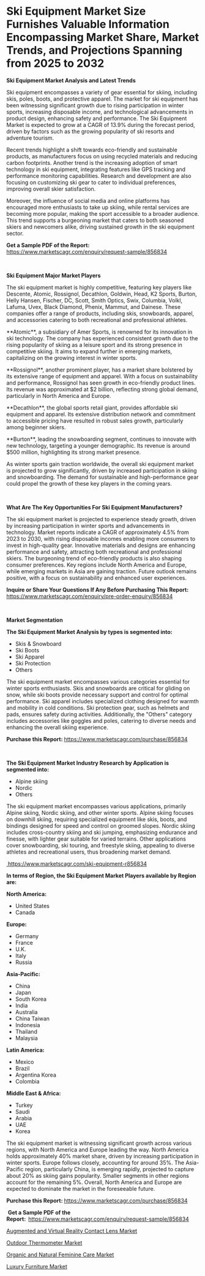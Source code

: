 <p><h1>Ski Equipment Market Size Furnishes Valuable Information Encompassing Market Share, Market Trends, and Projections Spanning from 2025 to 2032</h1></p><p><strong>Ski Equipment Market Analysis and Latest Trends</strong></p>
<p><p>Ski equipment encompasses a variety of gear essential for skiing, including skis, poles, boots, and protective apparel. The market for ski equipment has been witnessing significant growth due to rising participation in winter sports, increasing disposable income, and technological advancements in product design, enhancing safety and performance. The Ski Equipment Market is expected to grow at a CAGR of 13.9% during the forecast period, driven by factors such as the growing popularity of ski resorts and adventure tourism.</p><p>Recent trends highlight a shift towards eco-friendly and sustainable products, as manufacturers focus on using recycled materials and reducing carbon footprints. Another trend is the increasing adoption of smart technology in ski equipment, integrating features like GPS tracking and performance monitoring capabilities. Research and development are also focusing on customizing ski gear to cater to individual preferences, improving overall skier satisfaction.</p><p>Moreover, the influence of social media and online platforms has encouraged more enthusiasts to take up skiing, while rental services are becoming more popular, making the sport accessible to a broader audience. This trend supports a burgeoning market that caters to both seasoned skiers and newcomers alike, driving sustained growth in the ski equipment sector.</p></p>
<p><strong>Get a Sample PDF of the Report:&nbsp;</strong> <a href="https://www.marketscagr.com/enquiry/request-sample/856834?utm_campaign=2194&utm_medium=2&utm_source=Github&utm_content=ia&utm_term=04042025&utm_id=ski-equipment">https://www.marketscagr.com/enquiry/request-sample/856834</a></p>
<p>&nbsp;</p>
<p><strong>Ski Equipment Major Market Players</strong></p>
<p><p>The ski equipment market is highly competitive, featuring key players like Descente, Atomic, Rossignol, Decathlon, Goldwin, Head, K2 Sports, Burton, Helly Hansen, Fischer, DC, Scott, Smith Optics, Swix, Columbia, Volkl, Lafuma, Uvex, Black Diamond, Phenix, Mammut, and Dainese. These companies offer a range of products, including skis, snowboards, apparel, and accessories catering to both recreational and professional athletes.</p><p>**Atomic**, a subsidiary of Amer Sports, is renowned for its innovation in ski technology. The company has experienced consistent growth due to the rising popularity of skiing as a leisure sport and its strong presence in competitive skiing. It aims to expand further in emerging markets, capitalizing on the growing interest in winter sports.</p><p>**Rossignol**, another prominent player, has a market share bolstered by its extensive range of equipment and apparel. With a focus on sustainability and performance, Rossignol has seen growth in eco-friendly product lines. Its revenue was approximated at $2 billion, reflecting strong global demand, particularly in North America and Europe.</p><p>**Decathlon**, the global sports retail giant, provides affordable ski equipment and apparel. Its extensive distribution network and commitment to accessible pricing have resulted in robust sales growth, particularly among beginner skiers.</p><p>**Burton**, leading the snowboarding segment, continues to innovate with new technology, targeting a younger demographic. Its revenue is around $500 million, highlighting its strong market presence.</p><p>As winter sports gain traction worldwide, the overall ski equipment market is projected to grow significantly, driven by increased participation in skiing and snowboarding. The demand for sustainable and high-performance gear could propel the growth of these key players in the coming years.</p></p>
<p>&nbsp;</p>
<p><strong>What Are The Key Opportunities For Ski Equipment Manufacturers?</strong></p>
<p><p>The ski equipment market is projected to experience steady growth, driven by increasing participation in winter sports and advancements in technology. Market reports indicate a CAGR of approximately 4.5% from 2023 to 2030, with rising disposable incomes enabling more consumers to invest in high-quality gear. Innovative materials and designs are enhancing performance and safety, attracting both recreational and professional skiers. The burgeoning trend of eco-friendly products is also shaping consumer preferences. Key regions include North America and Europe, while emerging markets in Asia are gaining traction. Future outlook remains positive, with a focus on sustainability and enhanced user experiences.</p></p>
<p><strong>Inquire or Share Your Questions If Any Before Purchasing This Report:</strong> <a href="https://www.marketscagr.com/enquiry/pre-order-enquiry/856834?utm_campaign=2194&utm_medium=2&utm_source=Github&utm_content=ia&utm_term=04042025&utm_id=ski-equipment">https://www.marketscagr.com/enquiry/pre-order-enquiry/856834</a></p>
<p>&nbsp;</p>
<p><strong>Market Segmentation</strong></p>
<p><strong>The Ski Equipment Market Analysis by types is segmented into:</strong></p>
<p><ul><li>Skis & Snowboard</li><li>Ski Boots</li><li>Ski Apparel</li><li>Ski Protection</li><li>Others</li></ul></p>
<p><p>The ski equipment market encompasses various categories essential for winter sports enthusiasts. Skis and snowboards are critical for gliding on snow, while ski boots provide necessary support and control for optimal performance. Ski apparel includes specialized clothing designed for warmth and mobility in cold conditions. Ski protection gear, such as helmets and pads, ensures safety during activities. Additionally, the "Others" category includes accessories like goggles and poles, catering to diverse needs and enhancing the overall skiing experience.</p></p>
<p><strong>Purchase this Report:&nbsp;</strong><a href="https://www.marketscagr.com/purchase/856834?utm_campaign=2194&utm_medium=2&utm_source=Github&utm_content=ia&utm_term=04042025&utm_id=ski-equipment">https://www.marketscagr.com/purchase/856834</a></p>
<p>&nbsp;</p>
<p><strong>The Ski Equipment Market Industry Research by Application is segmented into:</strong></p>
<p><ul><li>Alpine skiing</li><li>Nordic</li><li>Others</li></ul></p>
<p><p>The ski equipment market encompasses various applications, primarily Alpine skiing, Nordic skiing, and other winter sports. Alpine skiing focuses on downhill skiing, requiring specialized equipment like skis, boots, and bindings designed for speed and control on groomed slopes. Nordic skiing includes cross-country skiing and ski jumping, emphasizing endurance and finesse, with lighter gear suitable for varied terrains. Other applications cover snowboarding, ski touring, and freestyle skiing, appealing to diverse athletes and recreational users, thus broadening market demand.</p></p>
<p><a href="https://www.marketscagr.com/ski-equipment-r856834?utm_campaign=2194&utm_medium=2&utm_source=Github&utm_content=ia&utm_term=04042025&utm_id=ski-equipment">&nbsp;https://www.marketscagr.com/ski-equipment-r856834</a></p>
<p><strong>In terms of Region, the Ski Equipment Market Players available by Region are:</strong></p>
<p>
    <p> <strong> North America: </strong>
        <ul>
            <li>United States</li>
            <li>Canada</li>
        </ul>
        </p> 
    <p> <strong> Europe: </strong>
        <ul>
            <li>Germany</li>
            <li>France</li>
            <li>U.K.</li>
            <li>Italy</li>
            <li>Russia</li>
        </ul>
        </p> 
    <p> <strong> Asia-Pacific: </strong>
        <ul>
            <li>China</li>
            <li>Japan</li>
            <li>South Korea</li>
            <li>India</li>
            <li>Australia</li>
            <li>China Taiwan</li>
            <li>Indonesia</li>
            <li>Thailand</li>
            <li>Malaysia</li>
        </ul>
        </p> 
    <p> <strong> Latin America: </strong>
        <ul>
            <li>Mexico</li>
            <li>Brazil</li>
            <li>Argentina Korea</li>
            <li>Colombia</li>
        </ul>
        </p> 
    <p> <strong> Middle East & Africa: </strong>
        <ul>
            <li>Turkey</li>
            <li>Saudi</li>
            <li>Arabia</li>
            <li>UAE</li>
            <li>Korea</li>
        </ul>
    </p>
    </p>
<p><p>The ski equipment market is witnessing significant growth across various regions, with North America and Europe leading the way. North America holds approximately 40% market share, driven by increasing participation in winter sports. Europe follows closely, accounting for around 35%. The Asia-Pacific region, particularly China, is emerging rapidly, projected to capture about 20% as skiing gains popularity. Smaller segments in other regions account for the remaining 5%. Overall, North America and Europe are expected to dominate the market in the foreseeable future.</p></p>
<p><strong>Purchase this Report: </strong><a href="https://www.marketscagr.com/purchase/856834?utm_campaign=2194&utm_medium=2&utm_source=Github&utm_content=ia&utm_term=04042025&utm_id=ski-equipment">https://www.marketscagr.com/purchase/856834</a></p>
<p>&nbsp;<strong>Get a Sample PDF of the Report:&nbsp;&nbsp;</strong><a href="https://www.marketscagr.com/enquiry/request-sample/856834?utm_campaign=2194&utm_medium=2&utm_source=Github&utm_content=ia&utm_term=04042025&utm_id=ski-equipment">https://www.marketscagr.com/enquiry/request-sample/856834</a></p>
<p><strong></strong></p>
<p><p><a href="https://github.com/camacrokesw2/Market-Research-Report-List-1/blob/main/augmented-and-virtual-reality-contact-lens-market.md?utm_campaign=2194&utm_medium=2&utm_source=Github&utm_content=ia&utm_term=04042025&utm_id=ski-equipment">Augmented and Virtual Reality Contact Lens Market</a></p><p><a href="https://github.com/ChiragRp1/Market-Research-Report-List-7/blob/main/outdoor-thermometer-market.md?utm_campaign=2194&utm_medium=2&utm_source=Github&utm_content=ia&utm_term=04042025&utm_id=ski-equipment">Outdoor Thermometer Market</a></p><p><a href="https://github.com/beberjuban9a/Market-Research-Report-List-1/blob/main/organic-and-natural-feminine-care-market.md?utm_campaign=2194&utm_medium=2&utm_source=Github&utm_content=ia&utm_term=04042025&utm_id=ski-equipment">Organic and Natural Feminine Care Market</a></p><p><a href="https://github.com/gukenneth26571/Market-Research-Report-List-1/blob/main/luxury-furniture-market.md?utm_campaign=2194&utm_medium=2&utm_source=Github&utm_content=ia&utm_term=04042025&utm_id=ski-equipment">Luxury Furniture Market</a></p></p>